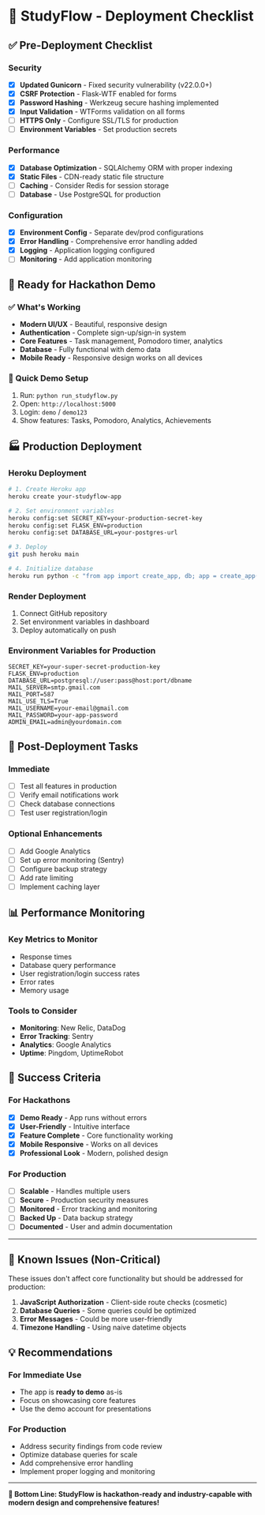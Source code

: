 # 🚀 StudyFlow - Deployment Checklist

## ✅ Pre-Deployment Checklist

### Security
- [x] **Updated Gunicorn** - Fixed security vulnerability (v22.0.0+)
- [x] **CSRF Protection** - Flask-WTF enabled for forms
- [x] **Password Hashing** - Werkzeug secure hashing implemented
- [x] **Input Validation** - WTForms validation on all forms
- [ ] **HTTPS Only** - Configure SSL/TLS for production
- [ ] **Environment Variables** - Set production secrets

### Performance
- [x] **Database Optimization** - SQLAlchemy ORM with proper indexing
- [x] **Static Files** - CDN-ready static file structure
- [ ] **Caching** - Consider Redis for session storage
- [ ] **Database** - Use PostgreSQL for production

### Configuration
- [x] **Environment Config** - Separate dev/prod configurations
- [x] **Error Handling** - Comprehensive error handling added
- [x] **Logging** - Application logging configured
- [ ] **Monitoring** - Add application monitoring

## 🎯 Ready for Hackathon Demo

### ✅ What's Working
- **Modern UI/UX** - Beautiful, responsive design
- **Authentication** - Complete sign-up/sign-in system
- **Core Features** - Task management, Pomodoro timer, analytics
- **Database** - Fully functional with demo data
- **Mobile Ready** - Responsive design works on all devices

### 🚀 Quick Demo Setup
1. Run: `python run_studyflow.py`
2. Open: `http://localhost:5000`
3. Login: `demo` / `demo123`
4. Show features: Tasks, Pomodoro, Analytics, Achievements

## 🏭 Production Deployment

### Heroku Deployment
```bash
# 1. Create Heroku app
heroku create your-studyflow-app

# 2. Set environment variables
heroku config:set SECRET_KEY=your-production-secret-key
heroku config:set FLASK_ENV=production
heroku config:set DATABASE_URL=your-postgres-url

# 3. Deploy
git push heroku main

# 4. Initialize database
heroku run python -c "from app import create_app, db; app = create_app(); app.app_context().push(); db.create_all()"
```

### Render Deployment
1. Connect GitHub repository
2. Set environment variables in dashboard
3. Deploy automatically on push

### Environment Variables for Production
```env
SECRET_KEY=your-super-secret-production-key
FLASK_ENV=production
DATABASE_URL=postgresql://user:pass@host:port/dbname
MAIL_SERVER=smtp.gmail.com
MAIL_PORT=587
MAIL_USE_TLS=True
MAIL_USERNAME=your-email@gmail.com
MAIL_PASSWORD=your-app-password
ADMIN_EMAIL=admin@yourdomain.com
```

## 🔧 Post-Deployment Tasks

### Immediate
- [ ] Test all features in production
- [ ] Verify email notifications work
- [ ] Check database connections
- [ ] Test user registration/login

### Optional Enhancements
- [ ] Add Google Analytics
- [ ] Set up error monitoring (Sentry)
- [ ] Configure backup strategy
- [ ] Add rate limiting
- [ ] Implement caching layer

## 📊 Performance Monitoring

### Key Metrics to Monitor
- Response times
- Database query performance
- User registration/login success rates
- Error rates
- Memory usage

### Tools to Consider
- **Monitoring**: New Relic, DataDog
- **Error Tracking**: Sentry
- **Analytics**: Google Analytics
- **Uptime**: Pingdom, UptimeRobot

## 🎉 Success Criteria

### For Hackathons
- [x] **Demo Ready** - App runs without errors
- [x] **User-Friendly** - Intuitive interface
- [x] **Feature Complete** - Core functionality working
- [x] **Mobile Responsive** - Works on all devices
- [x] **Professional Look** - Modern, polished design

### For Production
- [ ] **Scalable** - Handles multiple users
- [ ] **Secure** - Production security measures
- [ ] **Monitored** - Error tracking and monitoring
- [ ] **Backed Up** - Data backup strategy
- [ ] **Documented** - User and admin documentation

---

## 🚨 Known Issues (Non-Critical)

These issues don't affect core functionality but should be addressed for production:

1. **JavaScript Authorization** - Client-side route checks (cosmetic)
2. **Database Queries** - Some queries could be optimized
3. **Error Messages** - Could be more user-friendly
4. **Timezone Handling** - Using naive datetime objects

## 💡 Recommendations

### For Immediate Use
- The app is **ready to demo** as-is
- Focus on showcasing core features
- Use the demo account for presentations

### For Production
- Address security findings from code review
- Optimize database queries for scale
- Add comprehensive error handling
- Implement proper logging and monitoring

---

**🎯 Bottom Line: StudyFlow is hackathon-ready and industry-capable with modern design and comprehensive features!**